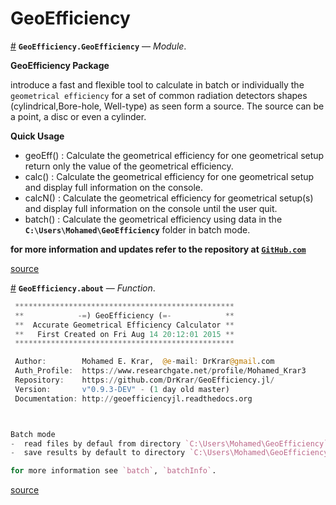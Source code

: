 
<a id='GeoEfficiency-1'></a>

# GeoEfficiency

<a id='GeoEfficiency.GeoEfficiency' href='#GeoEfficiency.GeoEfficiency'>#</a>
**`GeoEfficiency.GeoEfficiency`** &mdash; *Module*.



**GeoEfficiency Package**

introduce a fast and flexible tool to calculate in batch or individually the `geometrical efficiency`  for a set of common radiation detectors shapes (cylindrical,Bore-hole, Well-type) as seen form  a source. The source can be a point, a disc or even a cylinder.

**Quick Usage**

  * geoEff()	: Calculate the geometrical efficiency for one geometrical setup return only the value of the geometrical efficiency.
  * calc() 	: Calculate the geometrical efficiency for one geometrical setup and display full information on the console.
  * calcN()	: Calculate the geometrical efficiency for geometrical setup(s) and display full information on the console until the user quit.
  * batch()	: Calculate the geometrical efficiency using data in the **`C:\Users\Mohamed\GeoEfficiency`** folder in batch mode.

**for more information and updates refer to the repository at [`GitHub.com`](https://github.com/DrKrar/GeoEfficiency.jl/)**


<a target='_blank' href='https://github.com/DrKrar/GeoEfficiency.jl/blob/1a10571702e3dae3a23fb7718c2bec2c312c1c42/src/GeoEfficiency.jl#L3-L21' class='documenter-source'>source</a><br>

<a id='GeoEfficiency.about' href='#GeoEfficiency.about'>#</a>
**`GeoEfficiency.about`** &mdash; *Function*.



```julia
 *************************************************
 **            -=) GeoEfficiency (=-            **
 **  Accurate Geometrical Efficiency Calculator **
 **   First Created on Fri Aug 14 20:12:01 2015 **
 *************************************************

 Author:        Mohamed E. Krar,  @e-mail: DrKrar@gmail.com 
 Auth_Profile:  https://www.researchgate.net/profile/Mohamed_Krar3
 Repository:    https://github.com/DrKrar/GeoEfficiency.jl/
 Version:       v"0.9.3-DEV" - (1 day old master)  
 Documentation: http://geoefficiencyjl.readthedocs.org



Batch mode 
-  read files by defaul from directory `C:\Users\Mohamed\GeoEfficiency`
-  save results by default to directory `C:\Users\Mohamed\GeoEfficiency\results`

for more information see `batch`, `batchInfo`.
```


<a target='_blank' href='https://github.com/DrKrar/GeoEfficiency.jl/blob/1a10571702e3dae3a23fb7718c2bec2c312c1c42/src/GeoEfficiency.jl#L85-L109' class='documenter-source'>source</a><br>

